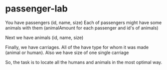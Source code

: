 # passenger-lab
You have passengers (id, name, size)
Each of passengers might have some animals with them (animalAmount for each passenger and id's of animals)

Next we have animals (id, name, size)

Finally, we have carriages. All of the have type for whom it was made (animal or human). 
Also we have size of one single carriage

So, the task is to locate all the humans and animals in the most optimal way.
